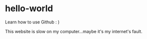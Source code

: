 # hello-world
Learn how to use Github : )

This website is slow on my computer...maybe it's my internet's fault.
